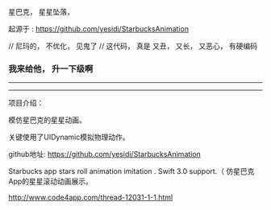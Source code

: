 
星巴克， 星星坠落，

起源于 : https://github.com/yesidi/StarbucksAnimation


// 尼玛的， 不优化， 见鬼了
// 这代码， 真是 又丑， 又长， 又恶心， 有硬编码



### 我来给他， 升一下级啊



<hr>




<hr>



项目介绍：

模仿星巴克的星星动画。

关键使用了UIDynamic模拟物理动作。


github地址: https://github.com/yesidi/StarbucksAnimation

Starbucks app stars roll animation imitation . Swift 3.0 support.（ 仿星巴克App的星星滚动动画展示。



http://www.code4app.com/thread-12031-1-1.html
